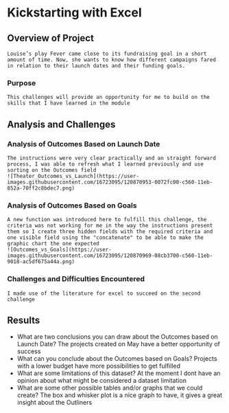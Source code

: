 # Kickstarting with Excel

## Overview of Project
	Louise’s play Fever came close to its fundraising goal in a short amount of time. Now, she wants to know how different campaigns fared in relation to their launch dates and their funding goals.
### Purpose
	This challenges will provide an opportunity for me to build on the skills that I have learned in the module
## Analysis and Challenges

### Analysis of Outcomes Based on Launch Date
	The instructions were very clear practically and an straight forward process, I was able to refresh what I learned previously and use sorting on the Outcomes field
	![Theater_Outcomes_vs_Launch](https://user-images.githubusercontent.com/16723095/120870953-0072fc00-c560-11eb-852a-70ff2c8bdec7.png)

### Analysis of Outcomes Based on Goals
	A new function was introduced here to fulfill this challenge, the criteria was not working for me in the way the instructions present them so I create three hidden fields with the required criteria and one visible field using the "concatenate" to be able to make the graphic chart the one expected
	![Outcomes_vs_Goals](https://user-images.githubusercontent.com/16723095/120870969-08cb3700-c560-11eb-9018-ac5df675a44a.png)

### Challenges and Difficulties Encountered
	I made use of the literature for excel to succeed on the second challenge
## Results

- What are two conclusions you can draw about the Outcomes based on Launch Date?
	The projects created on May have a better opportunity of success
- What can you conclude about the Outcomes based on Goals?
	Projects with a lower budget have more possibilities to get fulfilled
- What are some limitations of this dataset?
	At the moment I dont have an opinion about what might be considered a dataset limitation 
- What are some other possible tables and/or graphs that we could create?
	The box and whisker plot is a nice graph to have, it gives a great insight about the Outliners 
